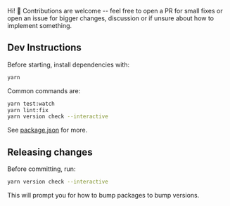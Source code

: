 Hi! 👋 Contributions are welcome -- feel free to open a PR for small fixes or open an issue for bigger changes, discussion or if unsure about how to implement something.

## Dev Instructions

Before starting, install dependencies with:

```sh
yarn
```

Common commands are:

```sh
yarn test:watch
yarn lint:fix
yarn version check --interactive
```

See [package.json](./package.json) for more.

## Releasing changes

Before committing, run:

```sh
yarn version check --interactive
```

This will prompt you for how to bump packages to bump versions.
